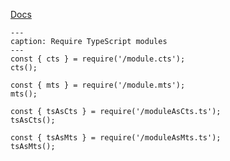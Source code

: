 [Docs](https://github.com/mnaoumov/obsidian-codescript-toolkit/blob/main/docs/typescript.md)

```code-button
---
caption: Require TypeScript modules
---
const { cts } = require('/module.cts');
cts();

const { mts } = require('/module.mts');
mts();

const { tsAsCts } = require('/moduleAsCts.ts');
tsAsCts();

const { tsAsMts } = require('/moduleAsMts.ts');
tsAsMts();
```
